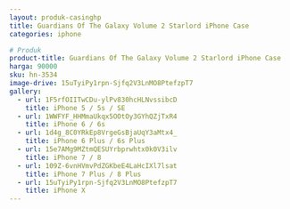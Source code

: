 ```yaml
---
layout: produk-casinghp
title: Guardians Of The Galaxy Volume 2 Starlord iPhone Case
categories: iphone

# Produk
product-title: Guardians Of The Galaxy Volume 2 Starlord iPhone Case
harga: 90000
sku: hn-3534
image-drive: 15uTyiPy1rpn-Sjfq2V3LnMO8PtefzpT7
gallery:
  - url: 1F5rfOIITwCDu-ylPv830hcHLNvssibcD
    title: iPhone 5 / 5s / SE
  - url: 1WWFYF_HHMmaUkqx5OOtOy3GYhQZjTxR4
    title: iPhone 6 / 6s
  - url: 1d4g_8C0YRkEp8VrgeGsBjaUqY3aMtx4_
    title: iPhone 6 Plus / 6s Plus
  - url: 15e7AMg9MZtmQESUYrbprwhtx0k0V3ilv
    title: iPhone 7 / 8
  - url: 109Z-6vnHVmvPdZGKbeE4LaHcIXl7lsat
    title: iPhone 7 Plus / 8 Plus
  - url: 15uTyiPy1rpn-Sjfq2V3LnMO8PtefzpT7
    title: iPhone X
---
```

